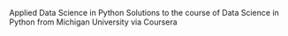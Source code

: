 Applied Data Science in Python
Solutions to the course of Data Science in Python from Michigan University via Coursera
